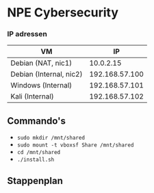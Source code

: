 # NPE Cybersecurity

### IP adressen

| VM                      | IP             |
| ----------------------- | -------------- |
| Debian (NAT, nic1)      | 10.0.2.15      |
| Debian (Internal, nic2) | 192.168.57.100 |
| Windows (Internal)      | 192.168.57.101 |
| Kali (Internal)         | 192.168.57.102 |

## Commando's

- `sudo mkdir /mnt/shared`
- `sudo mount -t vboxsf Share /mnt/shared`
- `cd /mnt/shared`
- `./install.sh`

## Stappenplan

